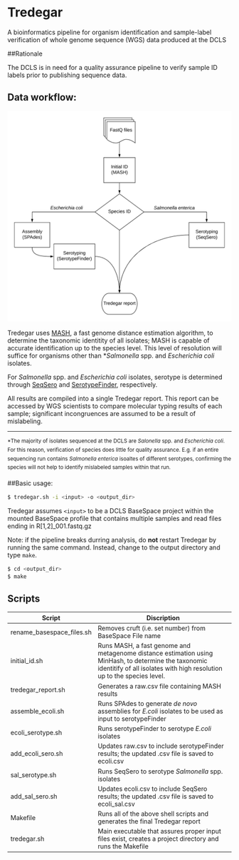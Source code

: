 # Tredegar
A bioinformatics pipeline for organism identification and sample-label verification of whole genome sequence (WGS) data produced at the DCLS


##Rationale 


The DCLS is in need for a quality assurance pipeline to verify sample ID labels prior to publishing sequence data. 



## Data workflow:
![Tredegar pipeline](./docs/Tredegar.png)

Tredegar uses [MASH](http://genomebiology.biomedcentral.com/articles/10.1186/s13059-016-0997-x), a fast genome distance estimation algorithm, to determine the taxonomic identitity of all isolates; MASH is capable of accurate identification up to the species level. This level of resolution will suffice for organisms other than \**Salmonella* spp. and *Escherichia coli* isolates.

For *Salmonella* spp. and *Escherichia coli* isolates, serotype is determined through [SeqSero](http://jcm.asm.org/content/early/2015/03/05/JCM.00323-15) and [SerotypeFinder](http://jcm.asm.org/content/53/8/2410.full.pdf+html), respectively. 

All results are compiled into a single Tredegar report. This report can be accessed by WGS scientists to compare molecular typing results of each sample; significant incongruences are assumed to be a result of mislabeling. 

---

<sup>\*The majority of isolates sequenced at the DCLS are *Salonella* spp. and *Escherichia coli*. For this reason, verification of species does little for quality assurance. E.g. if an entire sequencing run contains *Salmonella enterica* isoaltes of different serotypes, confirming the species will not help to identify mislabeled samples within that run. </sup>


##Basic usage: 

````sh
$ tredegar.sh -i <input> -o <output_dir>
````

Tredegar assumes `<input>` to be a DCLS BaseSpace project within the mounted BaseSpace profile that contains multiple samples and read files ending in  R[1,2]_001.fastq.gz 


Note: if the pipeline breaks durring analysis, do **not** restart Tredegar by running the same command. Instead, change to the output directory and type `make`.

````sh
$ cd <output_dir>
$ make
````
## Scripts

|  Script | Discription   | 
| --- | --- |
|rename\_basespace\_files.sh | Removes cruft (i.e. set number) from BaseSpace File name|
|initial\_id.sh | Runs MASH, a fast genome and metagenome distance estimation using MinHash, to determine the taxonomic identitify of all isolates with high resolution up to the species level.|
|tredegar_report.sh| Generates a raw.csv file containing MASH results
|assemble_ecoli.sh| Runs SPAdes to generate *de novo* assemblies for *E.coli* isolates to be used as input to serotypeFinder|
|ecoli\_serotype.sh| Runs serotypeFinder to serotype *E.coli* isolates|
|add\_ecoli\_sero.sh| Updates raw.csv to include serotypeFinder results; the updated .csv file is saved to ecoli.csv|
|sal_serotype.sh| Runs SeqSero to serotype *Salmonella* spp. isolates|
|add\_sal\_sero.sh| Updates ecoli.csv to include SeqSero results; the updated .csv file is saved to ecoli_sal.csv|
|Makefile| Runs all of the above shell scripts and generates the final Tredegar report|
|tredegar.sh| Main executable that assures proper input files exist, creates a project directory and runs the Makefile
